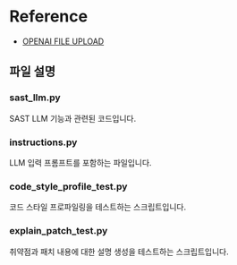 
# Reference

- [OPENAI FILE UPLOAD](https://platform.openai.com/docs/api-reference/files/create?lang=python)


## 파일 설명

### sast_llm.py
SAST LLM 기능과 관련된 코드입니다.

### instructions.py
LLM 입력 프롬프트를 포함하는 파일입니다.

### code_style_profile_test.py
코드 스타일 프로파일링을 테스트하는 스크립트입니다.

### explain_patch_test.py
취약점과 패치 내용에 대한 설명 생성을 테스트하는 스크립트입니다.

